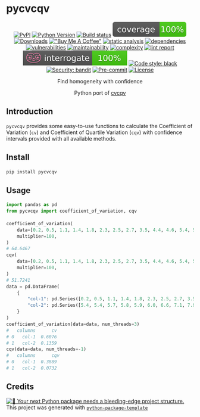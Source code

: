 # pycvcqv

<div align="center">

[![PyPI](https://img.shields.io/pypi/v/pycvcqv?logo=pypi&logoColor=white&logoSize=auto)](https://pypi.org/project/pycvcqv/)
[![Python Version](https://img.shields.io/pypi/pyversions/pycvcqv?logo=python&logoColor=white&logoSize=auto)](https://pypi.org/project/pycvcqv/)
[![Build status](https://github.com/MaaniBeigy/pycvcqv/workflows/build/badge.svg)](https://github.com/MaaniBeigy/pycvcqv/actions?query=workflow%3Abuild)
[![coverage report](https://raw.githubusercontent.com/MaaniBeigy/pycvcqv/main/assets/images/coverage.svg)](https://raw.githubusercontent.com/MaaniBeigy/pycvcqv/main/.logs/coverage.txt)
[![Downloads](https://static.pepy.tech/badge/pycvcqv)](https://pepy.tech/project/pycvcqv)
[!["Buy Me A Coffee"](https://img.shields.io/badge/-buy_me_a%C2%A0coffee-gray?logo=buy-me-a-coffee)](https://buymeacoffee.com/maani)
[![static analysis](https://img.shields.io/badge/dynamic/json?url=https%3A%2F%2Fraw.githubusercontent.com%2FMaaniBeigy%2Fpycvcqv%2Fmain%2F.logs%2Fmypy.json&query=%24.mypy_result&label=mypy&color=brightgreen)](https://raw.githubusercontent.com/MaaniBeigy/pycvcqv/main/.logs/mypy.txt)
[![dependencies](https://img.shields.io/github/issues-pr/MaaniBeigy/pycvcqv/dependencies?logo=dependabot&logoColor=white&logoSize=auto&label=outdated%20dependencies)](https://github.com/MaaniBeigy/pycvcqv/pulls?q=is%3Aopen+is%3Apr+label%3Adependencies)
[![vulnerabilities](https://img.shields.io/badge/dynamic/json?url=https%3A%2F%2Fraw.githubusercontent.com%2FMaaniBeigy%2Fpycvcqv%2Fmain%2F.logs%2Fsafety.json&query=%24.vulnerabilities_found&label=vulnerabilities&labelColor=%234AADF1&color=%230A0C10)](https://raw.githubusercontent.com/MaaniBeigy/pycvcqv/main/.logs/safety.txt)
[![maintainability](https://img.shields.io/badge/dynamic/json?url=https%3A%2F%2Fraw.githubusercontent.com%2FMaaniBeigy%2Fpycvcqv%2Fmain%2F.logs%2Fmaintainability.json&query=%24.maintainability&label=maintainability&color=brightgreen)](https://raw.githubusercontent.com/MaaniBeigy/pycvcqv/main/.logs/maintainability.txt)
[![complexity](https://img.shields.io/badge/dynamic/json?url=https%3A%2F%2Fraw.githubusercontent.com%2FMaaniBeigy%2Fpycvcqv%2Fmain%2F.logs%2Fcomplexity.json&query=%24.complexity&label=complexity&color=brightgreen)](https://raw.githubusercontent.com/MaaniBeigy/pycvcqv/main/.logs/complexity.txt)
[![lint report](https://img.shields.io/badge/dynamic/json?url=https%3A%2F%2Fraw.githubusercontent.com%2FMaaniBeigy%2Fpycvcqv%2Fmain%2F.logs%2Fpylint-log.json&query=%24.lintscore&label=pylint&color=brightgreen)](https://raw.githubusercontent.com/MaaniBeigy/pycvcqv/main/.logs/pylint-log.txt)
[![docstring](https://raw.githubusercontent.com/MaaniBeigy/pycvcqv/main/assets/images/interrogate_badge.svg)](https://raw.githubusercontent.com/MaaniBeigy/pycvcqv/main/.logs/docstring.txt)
[![Code style: black](https://img.shields.io/badge/code%20style-black-000000.svg)](https://raw.githubusercontent.com/MaaniBeigy/pycvcqv/main/.logs/black.txt)
[![Security: bandit](https://img.shields.io/badge/security-bandit-green.svg)](https://raw.githubusercontent.com/MaaniBeigy/pycvcqv/main/.logs/bandit.txt)
[![Pre-commit](https://img.shields.io/badge/pre--commit-enabled-brightgreen?logo=pre-commit&logoColor=white)](https://github.com/MaaniBeigy/pycvcqv/blob/master/.pre-commit-config.yaml)
[![License](https://img.shields.io/github/license/MaaniBeigy/pycvcqv)](https://github.com/MaaniBeigy/pycvcqv/blob/master/LICENSE)

Find homogeneity with confidence

Python port of [cvcqv](https://github.com/MaaniBeigy/cvcqv)

</div>

## Introduction

`pycvcqv` provides some easy-to-use functions to calculate the
Coefficient of Variation (`cv`) and Coefficient of Quartile Variation (`cqv`)
with confidence intervals provided with all available methods.

## Install

```bash
pip install pycvcqv
```

## Usage

```python
import pandas as pd
from pycvcqv import coefficient_of_variation, cqv

coefficient_of_variation(
    data=[0.2, 0.5, 1.1, 1.4, 1.8, 2.3, 2.5, 2.7, 3.5, 4.4, 4.6, 5.4, 5.4],
    multiplier=100,
)
# 64.6467
cqv(
    data=[0.2, 0.5, 1.1, 1.4, 1.8, 2.3, 2.5, 2.7, 3.5, 4.4, 4.6, 5.4, 5.4],
    multiplier=100,
)
# 51.7241
data = pd.DataFrame(
    {
        "col-1": pd.Series([0.2, 0.5, 1.1, 1.4, 1.8, 2.3, 2.5, 2.7, 3.5]),
        "col-2": pd.Series([5.4, 5.4, 5.7, 5.8, 5.9, 6.0, 6.6, 7.1, 7.9]),
    }
)
coefficient_of_variation(data=data, num_threads=3)
#   columns      cv
# 0   col-1  0.6076
# 1   col-2  0.1359
cqv(data=data, num_threads=-1)
#   columns      cqv
# 0   col-1  0.3889
# 1   col-2  0.0732
```

## Credits

[![🚀 Your next Python package needs a bleeding-edge project structure.](https://img.shields.io/badge/python--package--template-%F0%9F%9A%80-brightgreen)](https://github.com/TezRomacH/python-package-template)
This project was generated with [`python-package-template`](https://github.com/TezRomacH/python-package-template)
